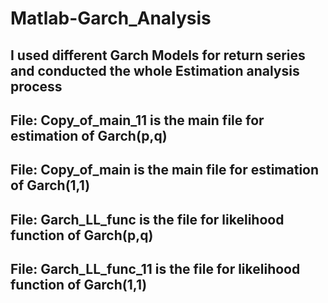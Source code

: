 # Matlab-Garch_Analysis
## I used different Garch Models for return series and conducted the whole Estimation analysis process
## File: Copy_of_main_11 is the main file for estimation of Garch(p,q)
## File: Copy_of_main is the main file for estimation of Garch(1,1)
## File: Garch_LL_func is the file for likelihood function of Garch(p,q)
## File: Garch_LL_func_11 is the file for likelihood function of Garch(1,1)
